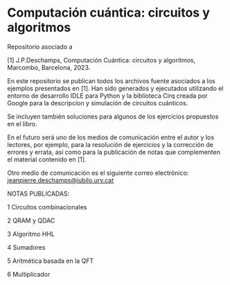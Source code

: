 # Computación cuántica: circuitos y algoritmos

Repositorio asociado a 

[1] J.P.Deschamps, Computación Cuántica: circuitos y algoritmos, Marcombo, Barcelona, 2023.

En este repositorio se publican todos los archivos fuente asociados a los ejemplos presentados en [1]. Han sido generados y ejecutados utilizando el entorno de desarrollo IDLE para Python y la biblioteca Cirq creada por Google para la descripcion y simulación de circuitos cuánticos.

Se incluyen también soluciones para algunos de los ejercicios propuestos en el libro.

En el futuro será uno de los medios de comunicación entre el autor y los lectores, por ejemplo, para la resolución de ejercicios y la corrección de errores y errata, así como para la publicación de notas que complementen el material contenido en [1]. 

Otro medio de comunicación es el siguiente correo electrónico: jeanpierre.deschamps@iubilo.urv.cat

NOTAS PUBLICADAS:

1 Circuitos combinacionales

2 QRAM y QDAC

3 Algoritmo HHL

4 Sumadores

5 Aritmética basada en la QFT

6 Multiplicador
